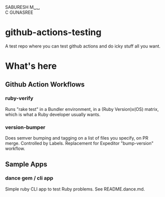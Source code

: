 SABURESH M␣␣  
C GUNASREE

# github-actions-testing

A test repo where you can test github actions and do icky stuff all you want.

# What's here

## Github Action Workflows

### ruby-verify

Runs "rake test" in a Bundler environment, in a (Ruby Version)x(OS) matrix, which is what a Ruby developer usually wants.

### version-bumper

Does semver bumping and tagging on a list of files you specify, on PR merge. Controlled by Labels. Replacement for Expeditor "bump-version" workflow.

## Sample Apps

### dance gem / cli app

Simple ruby CLI app to test Ruby problems. See README.dance.md.

